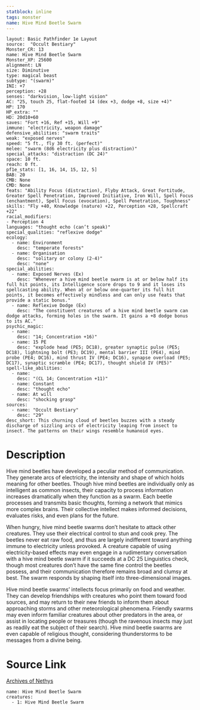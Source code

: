 ```yaml
---
statblock: inline
tags: monster
name: Hive Mind Beetle Swarm
---
```

```statblock
layout: Basic Pathfinder 1e Layout
source:  "Occult Bestiary"
Monster_CR: 13
name: Hive Mind Beetle Swarm
Monster_XP: 25600
alignment: LN
size: Diminutive
type: magical beast
subtype: "(swarm)"
INI: +7
perception: +28
senses: "darkvision, low-light vision"
AC: "25, touch 25, flat-footed 14 (dex +3, dodge +8, size +4)"
HP: 170
HP_extra: ""
HD: 20d10+60
saves: "Fort +16, Ref +15, Will +9"
immune: "electricity, weapon damage"
defensive_abilities: "swarm traits"
weak: "exposed nerves"
speed: "5 ft., fly 30 ft. (perfect)"
melee: "swarm (8d6 electricity plus distraction)"
special_attacks: "distraction (DC 24)"
space: 10 ft.
reach: 0 ft.
pf1e_stats: [1, 16, 14, 15, 12, 5]
BAB: 20
CMB: None
CMD: None
feats: "Ability Focus (distraction), Flyby Attack, Great Fortitude, Greater Spell Penetration, Improved Initiative, Iron Will, Spell Focus (enchantment), Spell Focus (evocation), Spell Penetration, Toughness"
skills: "Fly +40, Knowledge (nature) +22, Perception +28, Spellcraft +22"
racial_modifiers:
- Perception 4
languages: "thought echo (can’t speak)"
special_qualities: "reflexive dodge"
ecology:
  - name: Environment
    desc: "temperate forests"
  - name: Organisation
    desc: "solitary or colony (2-4)"
    desc: "none"
special_abilities:
  - name: Exposed Nerves (Ex)
    desc: "Whenever a hive mind beetle swarm is at or below half its full hit points, its Intelligence score drops to 9 and it loses its spellcasting ability. When at or below one-quarter its full hit points, it becomes effectively mindless and can only use feats that provide a static bonus."
  - name: Reflexive Dodge (Ex)
    desc: "The constituent creatures of a hive mind beetle swarm can dodge attacks, forming holes in the swarm. It gains a +8 dodge bonus to its AC."
psychic_magic:
  - name:
    desc: "14; Concentration +16)"
  - name: 15 PE
    desc: "explode head (PE5; DC18), greater synaptic pulse (PE5; DC18), lightning bolt (PE3; DC19), mental barrier III (PE4), mind probe (PE4; DC16), mind thrust IV (PE4; DC16), synapse overload (PE5; DC17), synaptic scramble (PE4; DC17), thought shield IV (PE5)"
spell-like_abilities:
  - name:
    desc: "(CL 14; Concentration +11)"
  - name: Constant
    desc: "thought echo"
  - name: At will
    desc: "shocking grasp"
sources:
  - name: "Occult Bestiary"
    desc: "29"
desc_short: This churning cloud of beetles buzzes with a steady discharge of sizzling arcs of electricity leaping from insect to insect. The patterns on their wings resemble humanoid eyes.
```
# Description
Hive mind beetles have developed a peculiar method of communication. They generate arcs of electricity, the intensity and shape of which holds meaning for other beetles. Though hive mind beetles are individually only as intelligent as common insects, their capacity to process information increases dramatically when they function as a swarm. Each beetle processes and transmits basic thoughts, forming a network that mimics more complex brains. Their collective intellect makes informed decisions, evaluates risks, and even plans for the future.

When hungry, hive mind beetle swarms don’t hesitate to attack other creatures. They use their electrical control to stun and cook prey. The beetles never eat raw food, and thus are largely indifferent toward anything immune to electricity unless provoked. A creature capable of using electricity-based effects may even engage in a rudimentary conversation with a hive mind beetle swarm if it succeeds at a DC 25 Linguistics check, though most creatures don’t have the same fine control the beetles possess, and their communication therefore remains broad and clumsy at best. The swarm responds by shaping itself into three-dimensional images.

Hive mind beetle swarms’ intellects focus primarily on food and weather. They can develop friendships with creatures who point them toward food sources, and may return to their new friends to inform them about approaching storms and other meteorological phenomena. Friendly swarms may even inform familiar creatures about other predators in the area, or assist in locating people or treasures (though the ravenous insects may just as readily eat the subject of their search). Hive mind beetle swarms are even capable of religious thought, considering thunderstorms to be messages from a divine being.
# Source Link
[Archives of Nethys](https://aonprd.com/MonsterDisplay.aspx?ItemName=Hive%20Mind%20Beetle%20Swarm)
```encounter-table
name: Hive Mind Beetle Swarm
creatures:
  - 1: Hive Mind Beetle Swarm
```
